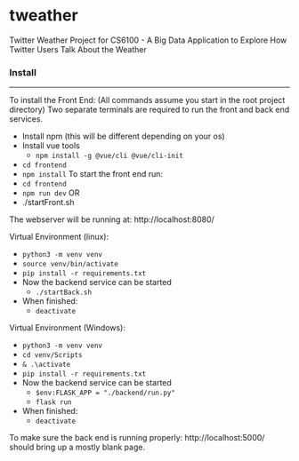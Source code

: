 # tweather
Twitter Weather Project for CS6100 -  A Big Data Application to Explore How Twitter Users Talk About the Weather

### Install
------
To install the Front End:
(All commands assume you start in the root project directory)
Two separate terminals are required to run the front and back end services.

- Install npm (this will be different depending on your os)
- Install vue tools
    - `npm install -g @vue/cli @vue/cli-init`
- `cd frontend`
- `npm install`
To start the front end run:
- `cd frontend`
- `npm run dev`
OR
- ./startFront.sh

The webserver will be running at: http://localhost:8080/

Virtual Environment  (linux):
- `python3 -m venv venv`
- `source venv/bin/activate`
- `pip install -r requirements.txt`
- Now the backend service can be started
  - `./startBack.sh`
- When finished:
  - `deactivate`

Virtual Environment (Windows):
- `python3 -m venv venv`
- `cd venv/Scripts`
- `& .\activate`
- `pip install -r requirements.txt`
- Now the backend service can be started
  - `$env:FLASK_APP = "./backend/run.py"`
  - `flask run`
- When finished:
    - `deactivate`

To make sure the back end is running properly: http://localhost:5000/ should bring up a mostly blank page.
